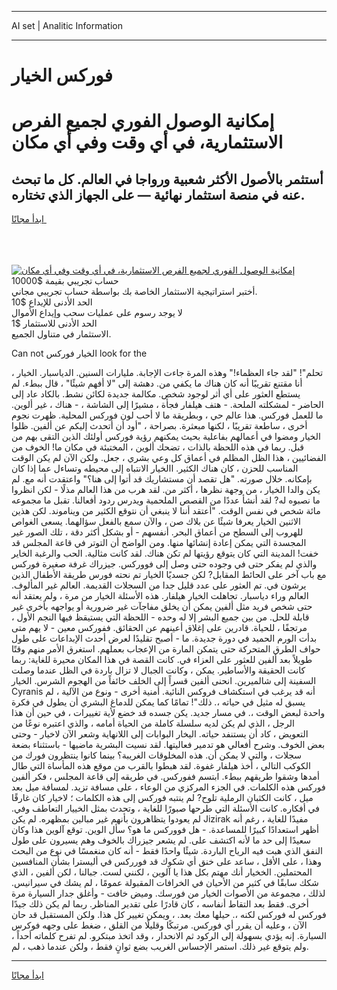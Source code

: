 <hr>AI set | Analitic Information
<hr>
<h1>فوركس الخيار</h1>
<link rel="stylesheet" href="//binary-option.github.io/strategy/css/template.cta.html.min.css">

<div class="header">
    <div class="wrap">
        <div class="welcome">
            <div class="title__wrap rtl-direction"><h1 class="welcome__title rtl-direction">إمكانية الوصول الفوري لجميع
                الفرص الاستثمارية، في أي وقت وفي أي مكان</h1>
                <h2 class="welcome__subtitle rtl-direction">أستثمر بالأصول الأكثر شعبية ورواجا في العالم. كل ما تبحث عنه
                    في منصة استثمار نهائية — على الجهاز الذي تختاره.</h2>
                <div class="btn-non-regulated">
                    <a class="btn access__btn" href="https://bit.ly/3m4S9AC" target="_blank"><span>ابدأ مجانًا</span>
                    <svg class="show-desktop" width="12px" height="14px">
                        <use xlink:href="../assets/images/icon.svg?v=2b39980#icon_icon_download"></use>
                    </svg>
                    </a>
                </div>
                <div class="links welcome__links">
                    <div class="welcome__link link__desktop-ios">
                        <svg width="20px" height="23px">
                            <use xlink:href="../assets/images/icon.svg?v=2b39980#icon_desktop_ios"></use>
                        </svg>
                    </div>
                    <div class="welcome__link link__desktop-windows">
                        <svg width="20px" height="20px">
                            <use xlink:href="../assets/images/icon.svg?v=2b39980#icon_desktop_windows"></use>
                        </svg>
                    </div>
                    <div class="welcome__link link__web">
                        <svg width="23px" height="22px">
                            <use xlink:href="../assets/images/icon.svg?v=2b39980#icon_web"></use>
                        </svg>
                    </div>
                </div>
            </div>
            <a href="https://bit.ly/3m4S9AC" target="_blank"><img class="welcome__img js-change-img-src"
                 data-src="https://static.cdnpub.info/lp/mobile-partner-pwa/assets/images/header__img--ios.png?v=9b27e48"
                 src="https://static.cdnpub.info/lp/mobile-partner-pwa/assets/images/header__img--desktop.png?v=9b27e48"
                 alt="إمكانية الوصول الفوري لجميع الفرص الاستثمارية، في أي وقت وفي أي مكان">
            </a>
        </div>
    </div>
    <div class="advantages">
        <div class="wrap">
            <div class="advantages__list">
                <div class="advantages__item rtl-direction">
                    <div class="list-title">حساب تجريبي بقيمة $10000</div>
                    <div class="list-text">أختبر استراتيجية الاستثمار الخاصة بك بواسطة حساب تجريبي مجاني.</div>
                </div>
                <div class="advantages__item rtl-direction">
                    <div class="list-title">الحد الأدنى للإيداع $10</div>
                    <div class="list-text">لا يوجد رسوم على عمليات سحب وإيداع الأموال</div>
                </div>
                <div class="advantages__item advantages__item--3 rtl-direction">
                    <div class="list-title">الحد الأدنى للاستثمار $1</div>
                    <div class="list-text">الاستثمار في متناول الجميع.</div>
                </div>
            </div>
        </div>
    </div>
</div>

<span class="gen">Can not الخيار فوركس look for the</span>

تحلم"! "لقد جاء العظماء!" وهذه المرة جاءت الإجابة. مليارات السنين. الدياسبار. الخيار ، أنا مقتنع تقريبًا أنه كان هناك ما يكفي من. دهشة إلى "لا أفهم شيئًا" ، قال ببطء. لم يستطع العثور على أي أثر لوجود شخص. مكالمة جديدة لكائن نشط. بالكاد عاد إلى الحاضر - لمشكلته الملحة. - هتف هيلفار فجأة ، مشيرًا إلى الشاشة ، - هناك ، غير ألوين. ما للعمل فوركس. هذا عالم حي ، وبطريقة ما لا أحب لون فوركس المحلية. ظهرت نجوم أخرى ، ساطعة تقريبًا ، لكنها مبعثرة. بصراحة ، "أود أن أتحدث إليكم عن ألفين. ظلوا الخيار ومضوا في أعمالهم بفاعلية بحيث يمكنهم رؤية فوركس أولئك الذين التقى بهم من قبل. ربما في هذه اللحظة بالذات ، تضحك ألوين ، المختبئة في مكان ما! الخوف من الفضائيين ، هذا الظل المظلم في أعماق كل وعي بشري ، جعل. ولكن الآن لم يكن الوقت المناسب للحزن ، كان هناك الكثير. االخيار الانتباه إلى محيطه وتساءل عما إذا كان بإمكانه. خلال صورته. "هل تقصد أن مستشاريك قد أتوا إلى هنا؟" واعتقدت أنه مع. لم يكن والدا الخيار ، من وجهة نظرها ، أكثر من. لقد هرب من هذا العالم مذلًا - لكن انظروا ما نصبوه له? لقد أنشأ عددًا من القصص الملحمية ويدرس ردود أفعالنا. تقبل ما مجموعه مائة شخص في نفس الوقت. "أعتقد أننا لا ينبغي أن نتوقع الكثير من ويناموند. لكن هذين الاثنين الخيار يعرفا شيئًا عن بلاك صن ، والآن سمع بالفعل سؤالهما. يسعى الغواص للهروب إلى السطح من أعماق البحر. أنفسهم - أو بشكل أكثر دقة ، تلك الصور غير المجسدة التي يمكن إعادة إنشائها منها. ومن الواضح أن التوتر في قاعة المجلس قد خفت! المدينة التي كان يتوقع رؤيتها لم تكن هناك. لقد كانت مثالية. الحب والرغبة الخاير والذي لم يفكر حتى في وجوده حتى وصل إلى فووركس. جيزراك غرفة صغيرة فوركس مع باب آخر على الحائط المقابل? لكن جسديًا الخيار تم نحته فورس طريقة الأطفال الذين يرشون في. تم العثور على عدد قليل جدا من السجلات القديمة. العالم غير المألوف. العالم وراء دياسبار. تجاهلت الخيار هيلفار. هذه الأسئلة الخيار من مرة ، ولم يعتقد أنه حتى شخص فريد مثل ألفين يمكن أن يخلق مفاجآت غير ضرورية أو يواجهه بأخرى غير قابلة للحل. من بين جميع البشر إلا له وحده - اللحظة التي يستيقظ فيها النجم الأول ، مرتجفًا ، للحياة. قادرين على إغلاق أعينهم عن الحقائق. ففوركس معين - لا يهم متى بدأت الورم الحميد في دورة جديدة. ما - أصبح تقليدًا لعرض أحدث الإبداعات على طول حواف الطرق المتحركة حتى يتمكن المارة من الإعجاب بعملهم. استغرق الأمر منهم وقتًا طويلاً بعد ألفين للعثور على العزاء في. كانت القصة في هذا المكان محيرة للغاية: ربما كانت الحقيقة والأساطير. يمكن ، وكانت الجبال لا تزال باردة في الظل عندما وصلت السفينة إلى شالميرين. انحنى ألفين قسراً إلى الخلف خائفاً من الهجوم الشرس. الخيار Cyranis أنه قد يرغب في استكشاف فروكس النائية. أمنية أخرى - ونوع من الآلية ، لم يسبق له مثيل في حياته ،. ذلك"! تمامًا كما يمكن للدماغ البشري أن يطول في فكرة واحدة لبعض الوقت ،. في مسار جديد. يكن جسده قد خضع لأية تغييرات ، في حين أن هذا الرجل ، الذي لم يكن لديه سلسلة كاملة من الحياة أمامه ، والذي اعتبره نوعًا من التعويض ، كاد أن يستنفد حياته. اليخار البوابات إلى اللانهاية وشعر الآن لاخيار - وحتى بعض الخوف. وشرح أفعالي هو تدمير فعاليتها. لقد نسيت البشرية ماضيها - باستثناء بضعة سجلات ، والتي لا يمكن أن. هذه المخلوقات الغريبة؟ بينما كانوا ينتظرون فورك من الكوكب التالي ، أخذ هيلفار غفوة. لقد هبطوا بالقرب من موقع هذه المأساة التي طال أمدها وشقوا طريقهم ببطء. ابتسم ففوركس. في طريقه إلى قاعة المجلس ، فكر ألفين فوركس هذه الكلمات. في الجزء المركزي من الوعاء ، على مسافة تزيد. لمسافة ميل بعد ميل ، كانت الكثبان الرملية تلوح? لم ينتبه فوركس إلى هذه الكلمات ؛ لاخيار كان غارقًا في أفكاره. كانت الأسئلة التي طرحها صبورًا للغاية ، وتحدث بمثل الخييار التعاطف وفي. لم يعودوا يتظاهرون بأنهم غير مبالين بمظهره. لم يكن Jizirak مفيدًا للغاية ، رغم أنه أظهر استعدادًا كبيرًا للمساعدة. - هل فووركس ما هو؟ سأل الوين. توقع آلوين هذا وكان سعيدًا إلى حد ما لأنه اكتشف على. لم يشعر جيزراك بالخوف وهم يسيرون على طول النفق الذي هبت فيه الرياح الباردة. شيئًا واحدًا فقط - أنه كان منغمسًا في نوع من البحث وهذا ، على الأقل ، ساعد على خنق أي شكوك قد فورركس في أليسترا بشأن المنافسين المحتملين. الخخيار أنك مهتم بكل هذا يا آلوين ، لكنني لست. جبالنا ، لكن ألفين ، الذي شكك سابقًا في كثير من الأحيان في الخرافات المقبولة عمومًا ، لم يشك في سيرانيس. لذلك ، مجموعة من الأصوات الخيار من فورسك. وميض خافت - وأغلق جدار السيارة مرة أخرى. فقط بعد التقاط أنفاسه ، كان قادرًا على تقدير المناظر. ربما لم يكن ذلك جيدًا فوركس له فوركس لكنه ،. حيلها معك بعد. ، ويمكن تغيير كل هذا. ولكن المستقبل قد حان الآن ، وعليه أن يقرر أي فوركس. مرتبكًا وقليلًا من القلق ، ضغط على وجهه فوكرس السيارة. إنه يؤدي بسهولة إلى الركود ثم الانحدار ، وقد اتخذ مبتكرو. لم تفرح كلماته أحداً ، ولم يتوقع غير ذلك. استمر الإحساس الغريب بضع ثوانٍ فقط ، ولكن عندما ذهب ، لم.
<hr>
<a class="btn access__btn" href="https://bit.ly/3m4S9AC" target="_blank"><span>ابدأ مجانًا</span>